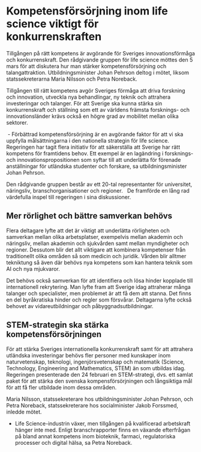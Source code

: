 # Kompetensförsörjning inom life science viktigt för konkurrenskraften

Tillgången på rätt kompetens är avgörande för Sveriges innovationsförmåga och konkurrenskraft. Den rådgivande gruppen för life science möttes den 5 mars för att diskutera hur man stärker kompetensförsörjning och talangattraktion. Utbildningsminister Johan Pehrson deltog i mötet, liksom statssekreterarna Maria Nilsson och Petra Noreback.

Tillgången till rätt kompetens avgör Sveriges förmåga att driva forskning och innovation, utveckla nya behandlingar, ny teknik och attrahera investeringar och talanger. För att Sverige ska kunna stärka sin konkurrenskraft och ställning som ett av världens främsta forsknings- och innovationsländer krävs också en högre grad av mobilitet mellan olika sektorer.

 - Förbättrad kompetensförsörjning är en avgörande faktor för att vi ska uppfylla målsättningarna i den nationella strategin för life science. Regeringen har tagit flera initiativ för att säkerställa att Sverige har rätt kompetens för framtidens behov. Ett exempel är en lagändring i forsknings- och innovationspropositionen som syftar till att underlätta för förenade anställningar för utländska studenter och forskare, sa utbildningsminister Johan Pehrson.

Den rådgivande gruppen består av ett 20-tal representanter för universitet, näringsliv, branschorganisationer och regioner.   De framförde en lång rad värdefulla inspel till regeringen i sina diskussioner.

## Mer rörlighet och bättre samverkan behövs

Flera deltagare lyfte att det är viktigt att underlätta rörligheten och samverkan mellan olika arbetsplatser, exempelvis mellan akademin och näringsliv, mellan akademin och sjukvården samt mellan myndigheter och regioner. Dessutom blir det allt viktigare att kombinera kompetenser från traditionellt olika områden så som medicin och juridik. Vården blir alltmer tekniktung så även där behövs nya kompetens som kan hantera teknik som AI och nya mjukvaror.

Det behövs också samverkan för att identifiera och lösa hinder kopplade till internationell rekrytering. Man lyfte fram att Sverige idag attraherar många talanger och specialister, men problemet är att få dem att stanna. Det finns en del byråkratiska hinder och regler som försvårar. Deltagarna lyfte också behovet av vidareutbildningar och påbyggnadsutbildningar.

## STEM-strategin ska stärka kompetensförsörjningen

För att stärka Sveriges internationella konkurrenskraft samt för att attrahera utländska investeringar behövs fler personer med kunskaper inom naturvetenskap, teknologi, ingenjörsvetenskap och matematik (Science, Technology, Engineering and Mathematics, STEM) än som utbildas idag. Regeringen presenterade den 24 februari en STEM-strategi, dvs. ett samlat paket för att stärka den svenska kompensförsörjningen och långsiktiga mål för att få fler utbildade inom dessa områden.

Maria Nilsson, statssekreterare hos utbildningsminister Johan Pehrson, och Petra Noreback, statssekreterare hos socialminister Jakob Forssmed, inledde mötet.

- Life Science-industrin växer, men tillgången på kvalificerad arbetskraft hänger inte med. Enligt branschrapporter finns en växande efterfrågan på bland annat kompetens inom bioteknik, farmaci, regulatoriska processer och digital hälsa, sa Petra Noreback.
